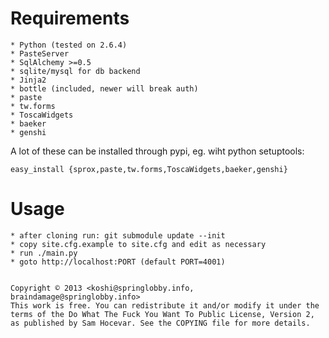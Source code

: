 # Requirements
	* Python (tested on 2.6.4)
	* PasteServer
	* SqlAlchemy >=0.5
	* sqlite/mysql for db backend
	* Jinja2
	* bottle (included, newer will break auth)
	* paste
	* tw.forms
	* ToscaWidgets
	* baeker
	* genshi

A lot of these can be installed through pypi, eg. wiht python setuptools:

	easy_install {sprox,paste,tw.forms,ToscaWidgets,baeker,genshi}
	

# Usage
	* after cloning run: git submodule update --init
	* copy site.cfg.example to site.cfg and edit as necessary
	* run ./main.py
	* goto http://localhost:PORT (default PORT=4001)


	Copyright © 2013 <koshi@springlobby.info, braindamage@springlobby.info>
	This work is free. You can redistribute it and/or modify it under the
	terms of the Do What The Fuck You Want To Public License, Version 2,
	as published by Sam Hocevar. See the COPYING file for more details.
